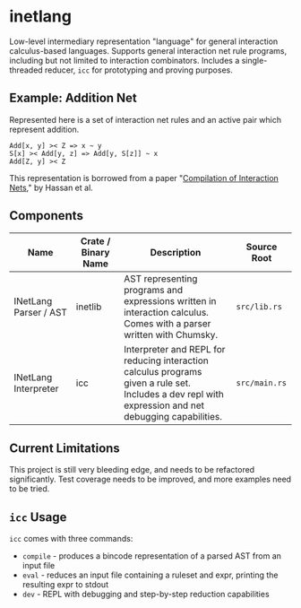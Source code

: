 # inetlang

Low-level intermediary representation "language" for general interaction calculus-based languages. Supports general interaction net rule programs, including but not limited to interaction combinators. Includes a single-threaded reducer, `icc` for prototyping and proving purposes.

## Example: Addition Net

Represented here is a set of interaction net rules and an active pair which represent addition.

```
Add[x, y] >< Z => x ~ y
S[x] >< Add[y, z] => Add[y, S[z]] ~ x
Add[Z, y] >< Z
```

This representation is borrowed from a paper "[Compilation of Interaction Nets](https://core.ac.uk/download/pdf/82756233.pdf)," by Hassan et al.

## Components

| Name | Crate / Binary Name | Description | Source Root |
|---|---|---|---|
| INetLang Parser / AST | inetlib | AST representing programs and expressions written in interaction calculus.<br>Comes with a parser written with Chumsky. | `src/lib.rs` |
| INetLang Interpreter | icc | Interpreter and REPL for reducing interaction calculus programs given a rule set.<br>Includes a dev repl with expression and net debugging capabilities. | `src/main.rs` |

## Current Limitations

This project is still very bleeding edge, and needs to be refactored significantly. Test coverage needs to be improved, and more examples need to be tried.

## `icc` Usage

`icc` comes with three commands:
- `compile` - produces a bincode representation of a parsed AST from an input file
- `eval` - reduces an input file containing a ruleset and expr, printing the resulting expr to stdout
- `dev` - REPL with debugging and step-by-step reduction capabilities
